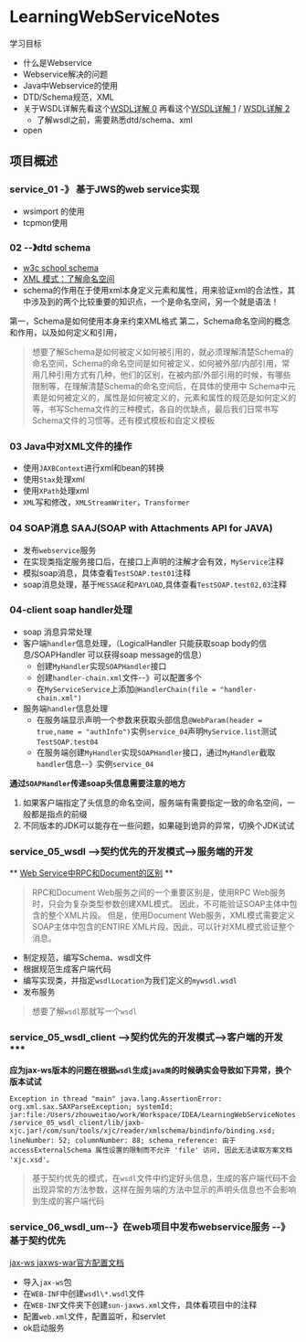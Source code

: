 # LearningWebServiceNotes
学习目标
* 什么是Webservice
* Webservice解决的问题
* Java中Webservice的使用
* DTD/Schema规范，XML
* 关于WSDL详解先看这个[WSDL详解 0](http://blog.csdn.net/liguocai2005/article/details/4402350) 再看这个[WSDL详解 1](http://blog.sina.com.cn/s/blog_63eb3eec0101gv5z.html) / [WSDL详解 2](http://blog.sina.com.cn/s/blog_63eb3eec0101gv62.html)
    - 了解wsdl之前，需要熟悉dtd/schema、xml
* open

## 项目概述

### service_01 -》 基于JWS的web service实现

* wsimport 的使用
* tcpmon使用

### 02 --》dtd schema

* [w3c school schema](http://www.w3school.com.cn/schema/index.asp)
* [XML 模式：了解命名空间 ](http://www.oracle.com/technetwork/cn/articles/srivastava-namespaces-098626-zhs.html)
* schema的作用在于使用xml本身定义元素和属性，用来验证xml的合法性，其中涉及到的两个比较重要的知识点，一个是命名空间，另一个就是语法！

第一，Schema是如何使用本身来约束XML格式
第二，Schema命名空间的概念和作用，以及如何定义和引用，

> 想要了解Schema是如何被定义如何被引用的，就必须理解清楚Schema的命名空间，Schema的命名空间是如何被定义，如何被外部/内部引用，常用几种引用方式有几种，他们的区别，在被内部/外部引用的时候，有哪些限制等，在理解清楚Schema的命名空间后，在具体的使用中
Schema中元素是如何被定义的，属性是如何被定义的，元素和属性的规范是如何定义的等，书写Schema文件的三种模式，各自的优缺点，最后我们日常书写Schema文件的习惯等。还有模式模板和自定义模板


### 03 Java中对XML文件的操作

* 使用`JAXBContext`进行xml和bean的转换
* 使用`Stax`处理xml  
* 使用`XPath`处理xml
* `XML`写和修改，`XMLStreamWriter`，`Transformer`

### 04 SOAP消息 SAAJ(SOAP with Attachments API for JAVA) 

* 发布`webservice`服务
* 在实现类指定服务接口后，在接口上声明的注解才会有效，`MyService`注释
* 模拟soap消息，具体查看`TestSOAP.test01`注释
* soap消息处理，基于`MESSAGE`和`PAYLOAD`,具体查看`TestSOAP.test02,03`注释

### 04-client soap handler处理

* soap 消息异常处理
* 客户端`handler`信息处理，（LogicalHandler 只能获取soap body的信息/SOAPHandler 可以获得soap message的信息）
    * 创建`MyHandler`实现`SOAPHandler`接口
    * 创建`handler-chain.xml`文件--》可以配置多个
    * 在`MyServiceService`上添加`@HandlerChain(file = "handler-chain.xml")`
* 服务端`handler`信息处理
    * 在服务端显示声明一个参数来获取头部信息`@WebParam(header = true,name = "authInfo")`实例`service_04`声明`MyService.list`测试`TestSOAP.test04`
    * 在服务端创建`MyHandler`实现`SOAPHandler`接口，通过`MyHandler`截取`handler`信息--》实例`service_04`
    
**通过`SOAPHandler`传递soap头信息需要注意的地方**

1. 如果客户端指定了头信息的命名空间，服务端有需要指定一致的命名空间，一般都是指点的前缀
2. 不同版本的JDK可以能存在一些问题，如果碰到诡异的异常，切换个JDK试试

### service_05_wsdl -->契约优先的开发模式-->服务端的开发

** [Web Service中RPC和Document的区别](http://www.xuebuyuan.com/1897903.html) **

> RPC和Document Web服务之间的一个重要区别是，使用RPC Web服务时，只会为复杂类型参数创建XML模式。 因此，不可能验证SOAP主体中包含的整个XML片段。 但是，使用Document Web服务，XML模式需要定义SOAP主体中包含的ENTIRE XML片段。因此，可以针对XML模式验证整个消息。

* 制定规范，编写Schema、wsdl文件
* 根据规范生成客户端代码
* 编写实现类，并指定`wsdlLocation`为我们定义的`mywsdl.wsdl`
* 发布服务

> 想要了解`wsdl`那就写一个`wsdl`

### service_05_wsdl_client -->契约优先的开发模式-->客户端的开发***

**应为jax-ws版本的问题在根据`wsdl`生成`java类`的时候确实会导致如下异常，换个版本试试**

```Exception in thread "main" java.lang.AssertionError: org.xml.sax.SAXParseException; systemId: jar:file:/Users/zhouweitao/work/Workspace/IDEA/LearningWebServiceNotes/service_05_wsdl_client/lib/jaxb-xjc.jar!/com/sun/tools/xjc/reader/xmlschema/bindinfo/binding.xsd; lineNumber: 52; columnNumber: 88; schema_reference: 由于 accessExternalSchema 属性设置的限制而不允许 'file' 访问, 因此无法读取方案文档 'xjc.xsd'。```

> 基于契约优先的模式，在`wsdl`文件中约定好头信息，生成的客户端代码不会出现异常的方法参数，这样在服务端的方法中显示的声明头信息也不会影响到生成的客户端代码  

### service_06_wsdl_um--》在web项目中发布webservice服务 --》基于契约优先

[jax-ws jaxws-war官方配置文档](http://docs.oracle.com/cd/E17802_01/webservices/webservices/docs/2.0/jaxws/jaxws-war.html)

* 导入`jax-ws`包
* 在`WEB-INF`中创建`wsdl\*.wsdl`文件
* 在`WEB-INF`文件夹下创建`sun-jaxws.xml`文件，具体看项目中的注释
* 配置`web.xml`文件，配置监听，和servlet
* ok启动服务

